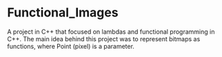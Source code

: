 # Functional_Images

A project in C++ that focused on lambdas and functional programming in C++. The main idea behind this project was to represent bitmaps as
functions, where Point (pixel) is a parameter.
